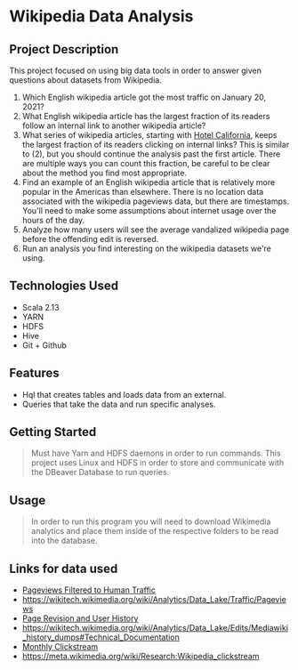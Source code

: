 # Wikipedia Data Analysis 

## Project Description

This project focused on using big data tools in order to answer given questions about datasets from Wikipedia. 

1. Which English wikipedia article got the most traffic on January 20, 2021?
2. What English wikipedia article has the largest fraction of its readers follow an internal link to another wikipedia article?
3. What series of wikipedia articles, starting with [Hotel California](https://en.wikipedia.org/wiki/Hotel_California), keeps the largest fraction of its readers clicking on internal links?  This is similar to (2), but you should continue the analysis past the first article.  There are multiple ways you can count this fraction, be careful to be clear about the method you find most appropriate.
4. Find an example of an English wikipedia article that is relatively more popular in the Americas than elsewhere.  There is no location data associated with the wikipedia pageviews data, but there are timestamps.  You'll need to make some assumptions about internet usage over the hours of the day.
5. Analyze how many users will see the average vandalized wikipedia page before the offending edit is reversed.
6. Run an analysis you find interesting on the wikipedia datasets we're using.

## Technologies Used
* Scala 2.13
* YARN
* HDFS
* Hive 
* Git + Github
## Features
* Hql that creates tables and loads data from an external.
* Queries that take the data and run specific analyses. 
## Getting Started
   
> Must have Yarn and HDFS daemons in order to run commands. 
> This project uses Linux and HDFS in order to store and communicate with the DBeaver Database to run queries. 

## Usage
> In order to run this program you will need to download Wikimedia analytics and place them inside of the respective folders to be read into the database. 

## Links for data used
- [Pageviews Filtered to Human Traffic](https://dumps.wikimedia.org/other/pageviews/readme.html)
- https://wikitech.wikimedia.org/wiki/Analytics/Data_Lake/Traffic/Pageviews
- [Page Revision and User History](https://dumps.wikimedia.org/other/mediawiki_history/readme.html)
- https://wikitech.wikimedia.org/wiki/Analytics/Data_Lake/Edits/Mediawiki_history_dumps#Technical_Documentation
- [Monthly Clickstream](https://dumps.wikimedia.org/other/clickstream/readme.html)
- https://meta.wikimedia.org/wiki/Research:Wikipedia_clickstream
